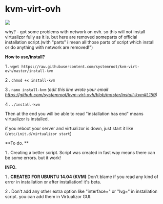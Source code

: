 # kvm-virt-ovh
![](http://i.imgur.com/xApRr8o.png)

why? - got some problems with network on ovh. so this will not install virtualizor fully as it is. but here are removed
someparts of official installation script.(with "parts" i mean all those parts of script which install or do anything with network are removed!")

**How to use/install?**

1 . `wget https://raw.githubusercontent.com/systemroot/kvm-virt-ovh/master/install-kvm`

2 . `chmod +x install-kvm`

3 . `nano install-kvm` *(edit this line wrote your email https://github.com/systemroot/kvm-virt-ovh/blob/master/install-kvm#L159)*

4 . `./install-kvm`

Then at the end you will be able to read "installation has end" means virtualizor is installed. 

if you reboot your server and virtualizor is down, just start it like (`/etc/init.d/virtualizor start`)


**To do. **

 1 . Creating a better script. Script was created in fast way means there can be some errors. but it work!
 

**INFO.**

1 . **CREATED FOR UBUNTU 14.04 (KVM)** Don't blame if you read any kind of error in installation or after installation! it's beta.

2 . Don't add any other extra option like "interface=" or "lvg=" in installation script. you can add them in Virtualizor GUI.
